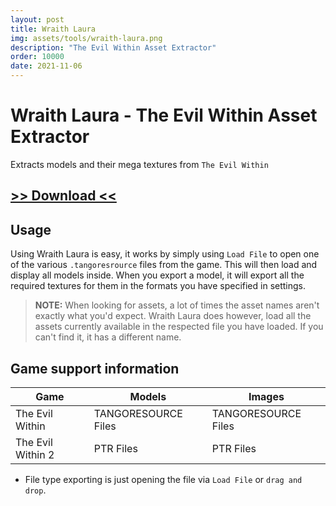 ```yaml
---
layout: post
title: Wraith Laura
img: assets/tools/wraith-laura.png
description: "The Evil Within Asset Extractor"
order: 10000
date: 2021-11-06
---
```


# Wraith Laura - The Evil Within Asset Extractor
Extracts models and their mega textures from `The Evil Within`

## [>> Download <<](https://mega.nz/file/hIxwzZxA#Ve882CmnVk5vWXWka7wHSD2My5ZktHaKPliaMPGYYlg)

## Usage
Using Wraith Laura is easy, it works by simply using `Load File` to open one of the various `.tangoresrource` files from the game. This will then load and display all models inside. When you export a model, it will export all the required textures for them in the formats you have specified in settings.

> **NOTE:** When looking for assets, a lot of times the asset names aren't exactly what you'd expect. Wraith Laura does however, load all the assets currently available in the respected file you have loaded. If you can't find it, it has a different name.

## Game support information

| Game              | Models              | Images              |
| ----------------- | ------------------- | ------------------- |
| The Evil Within   | TANGORESOURCE Files | TANGORESOURCE Files |
| The Evil Within 2 | PTR Files           | PTR Files           |

- File type exporting is just opening the file via `Load File` or `drag and drop`.